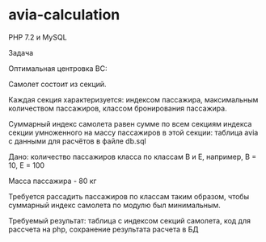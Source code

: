 # avia-calculation
PHP 7.2 и MySQL 

Задача

Оптимальная центровка ВС:

Самолет состоит из секций.

Каждая секция характеризуется: индексом пассажира, максимальным количеством пассажиров, классом бронирования пассажира.

Суммарный индекс самолета равен сумме по всем секциям индекса секции умноженного на массу пассажиров в этой секции: 
таблица avia с данными для расчётов в файле db.sql 

Дано: количество пассажиров класса по классам B и Е, например, B = 10, E = 100

Масса пассажира - 80 кг

Требуется рассадить пассажиров по классам таким образом, чтобы суммарный индекс самолета по модулю был минимальным.

Требуемый результат: таблица с индексом секций самолета, код для рассчета на php, сохранение результата расчета в БД


